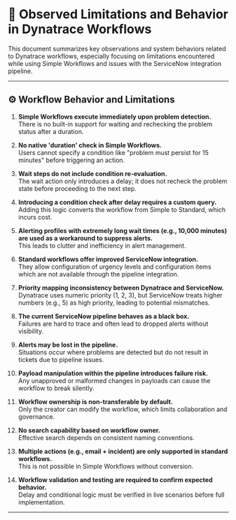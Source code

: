 
# 🧾 Observed Limitations and Behavior in Dynatrace Workflows

This document summarizes key observations and system behaviors related to Dynatrace workflows, especially focusing on limitations encountered while using Simple Workflows and issues with the ServiceNow integration pipeline.

---

## ⚙️ Workflow Behavior and Limitations

1. **Simple Workflows execute immediately upon problem detection.**  
   There is no built-in support for waiting and rechecking the problem status after a duration.

2. **No native 'duration' check in Simple Workflows.**  
   Users cannot specify a condition like "problem must persist for 15 minutes" before triggering an action.

3. **Wait steps do not include condition re-evaluation.**  
   The wait action only introduces a delay; it does not recheck the problem state before proceeding to the next step.

4. **Introducing a condition check after delay requires a custom query.**  
   Adding this logic converts the workflow from Simple to Standard, which incurs cost.

5. **Alerting profiles with extremely long wait times (e.g., 10,000 minutes) are used as a workaround to suppress alerts.**  
   This leads to clutter and inefficiency in alert management.

6. **Standard workflows offer improved ServiceNow integration.**  
   They allow configuration of urgency levels and configuration items which are not available through the pipeline integration.

7. **Priority mapping inconsistency between Dynatrace and ServiceNow.**  
   Dynatrace uses numeric priority (1, 2, 3), but ServiceNow treats higher numbers (e.g., 5) as high priority, leading to potential mismatches.

8. **The current ServiceNow pipeline behaves as a black box.**  
   Failures are hard to trace and often lead to dropped alerts without visibility.

9. **Alerts may be lost in the pipeline.**  
   Situations occur where problems are detected but do not result in tickets due to pipeline issues.

10. **Payload manipulation within the pipeline introduces failure risk.**  
    Any unapproved or malformed changes in payloads can cause the workflow to break silently.

11. **Workflow ownership is non-transferable by default.**  
    Only the creator can modify the workflow, which limits collaboration and governance.

12. **No search capability based on workflow owner.**  
    Effective search depends on consistent naming conventions.

13. **Multiple actions (e.g., email + incident) are only supported in standard workflows.**  
    This is not possible in Simple Workflows without conversion.

14. **Workflow validation and testing are required to confirm expected behavior.**  
    Delay and conditional logic must be verified in live scenarios before full implementation.

---

